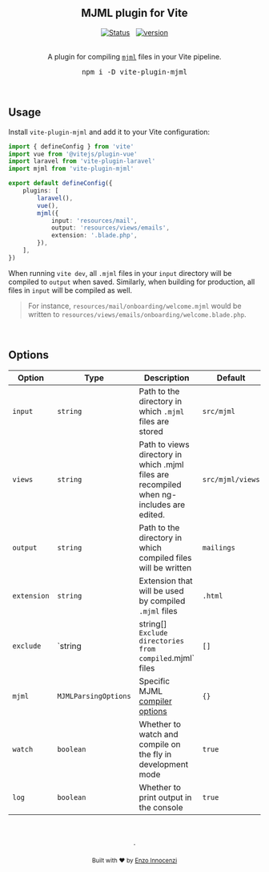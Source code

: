 <p align="center">
<h2 align="center">MJML plugin for Vite</h2>

<p align="center">
	<a href="https://github.com/innocenzi/vite-plugin-mjml/actions/workflows/test.yaml"><img alt="Status" src="https://github.com/innocenzi/vite-plugin-mjml/actions/workflows/test.yaml/badge.svg"></a>
	<span>&nbsp;</span>
	<a href="https://github.com/innocenzi/vite-plugin-mjml/releases"><img alt="version" src="https://img.shields.io/github/v/release/innocenzi/vite-plugin-mjml?include_prereleases&label=version&logo=github&logoColor=white"></a>
	<br />
	<br />
	<p align="center">
		A plugin for compiling <a href="https://mjml.io/"><code>mjml</code></a> files in your Vite pipeline.
	</p>
	<pre><div align="center">npm i -D vite-plugin-mjml</div></pre>
</p>

&nbsp;

## Usage

Install `vite-plugin-mjml` and add it to your Vite configuration:

```ts
import { defineConfig } from 'vite'
import vue from '@vitejs/plugin-vue'
import laravel from 'vite-plugin-laravel'
import mjml from 'vite-plugin-mjml'

export default defineConfig({
	plugins: [
		laravel(),
		vue(),
		mjml({
			input: 'resources/mail',
			output: 'resources/views/emails',
			extension: '.blade.php',
		}),
	],
})
```

When running `vite dev`, all `.mjml` files in your `input` directory will be compiled to `output` when saved. 
Similarly, when building for production, all files in `input` will be compiled as well.

> For instance, `resources/mail/onboarding/welcome.mjml` would be written to `resources/views/emails/onboarding/welcome.blade.php`.

&nbsp;

## Options

| Option      | Type                 | Description                                                                              | Default          |
|-------------|----------------------|------------------------------------------------------------------------------------------|------------------|
| `input`     | `string`             | Path to the directory in which `.mjml` files are stored                                  | `src/mjml`       |
| `views`     | `string`             | Path to views directory in which .mjml files are recompiled when ng-includes are edited. | `src/mjml/views` |
| `output`    | `string`             | Path to the directory in which compiled files will be written                            | `mailings`       |
| `extension` | `string`             | Extension that will be used by compiled `.mjml` files                                    | `.html`          |
| `exclude`   | `string              | string[]`    Exclude directories from compiled `.mjml` files                             | `[]`             |
| `mjml`      | `MJMLParsingOptions` | Specific MJML [compiler options](https://documentation.mjml.io/#inside-node-js)          | `{}`             |
| `watch`     | `boolean`            | Whether to watch and compile on the fly in development mode                              | `true`           |
| `log`       | `boolean`            | Whether to print output in the console                                                   | `true`           |

<p align="center">
	<br />
	<br />
	·
	<br />
	<br />
	<sub>Built with ❤︎ by <a href="https://twitter.com/enzoinnocenzi">Enzo Innocenzi</a>
</p>
